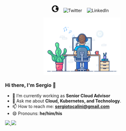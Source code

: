 

<p align='center'>
  <a href="https://sergiotocalini.github.io" style="text-decoration:none">
    <img width="22px" src="https://raw.githubusercontent.com/iconic/open-iconic/master/svg/globe.svg" alt="Webiste">
  </a>&nbsp;&nbsp;
  <a href="https://twitter.com/sergiotocalini" style="text-decoration:none">
    <img width="22px" src="https://cdn.jsdelivr.net/npm/simple-icons@v3/icons/twitter.svg" alt="Twitter">
  </a>&nbsp;&nbsp;
  <a href="https://linkedin.com/in/sergiotocalinijoerg" style="text-decoration:none">
    <img width="22px" src="https://cdn.jsdelivr.net/npm/simple-icons@v3/icons/linkedin.svg" alt="LinkedIn">
  </a>&nbsp;&nbsp;
</p>

<p align='center'>
	<img width="50%" style="display:block;margin-left:auto;margin-right:auto;"
		 src="/assets/img/developer.gif" alt="Developer" /> 
</p>


### Hi there, I'm Sergio 👋

- 🔭 I’m currently working as **Senior Cloud Advisor**
- 💬 Ask me about **Cloud, Kubernetes, and Technology**.
- 📫 How to reach me: **sergiotocalini@gmail.com**
- 😄 Pronouns: **he/him/his**


<div>
  <a href="https://github.com/sergiotocalini">
  <img width="49.5%"
       src="https://github-readme-stats.vercel.app/api?username=sergiotocalini&count_private=true&show_icons=true&hide_title=true&hide_border=true&include_all_commits=true&"/>
  <img width="49.5%"
	   src="https://github-readme-stats.vercel.app/api/top-langs/?username=sergiotocalini&layout=compact&count_private=true&show_icons=true&hide_title=true&hide_border=true&include_all_commits=true&langs_count=5"/>
</div>
